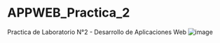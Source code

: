 # APPWEB_Practica_2
Practica de Laboratorio N°2 - Desarrollo de Aplicaciones Web
![image](https://github.com/user-attachments/assets/e86a2d59-dcc6-4a13-829f-725cd3f19465)

